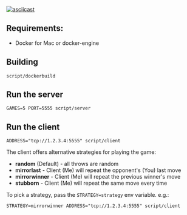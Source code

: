 [![asciicast](https://asciinema.org/a/89391.png)](https://asciinema.org/a/89391)

## Requirements:

* Docker for Mac or docker-engine

## Building

```
script/dockerbuild
```

## Run the server

```
GAMES=5 PORT=5555 script/server
```


## Run the client

```
ADDRESS="tcp://1.2.3.4:5555" script/client
```

The client offers alternative strategies for playing the game:

* **random** (Default) - all throws are random
* **mirrorlast** - Client (Me) will repeat the opponent's (You) last move
* **mirrorwinner** - Client (Me) will repeat the previous winner's move
* **stubborn** - Client (Me) will repeat the same move every time

To pick a strategy, pass the `STRATEGY=strategy` env variable. e.g.:

```
STRATEGY=mirrorwinner ADDRESS="tcp://1.2.3.4:5555" script/client
```
